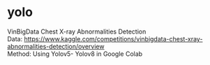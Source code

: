 # yolo
VinBigData Chest X-ray Abnormalities Detection  
Data: https://www.kaggle.com/competitions/vinbigdata-chest-xray-abnormalities-detection/overview  
Method: Using Yolov5- Yolov8 in Google Colab
